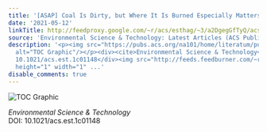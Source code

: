 ```yaml
---
title: '[ASAP] Coal Is Dirty, but Where It Is Burned Especially Matters'
date: '2021-05-12'
linkTitle: http://feedproxy.google.com/~r/acs/esthag/~3/a2DgegGfTyQ/acs.est.1c01148
source: 'Environmental Science & Technology: Latest Articles (ACS Publications)'
description: '<p><img src="https://pubs.acs.org/na101/home/literatum/publisher/achs/journals/content/esthag/0/esthag.ahead-of-print/acs.est.1c01148/20210428/images/medium/es1c01148_0006.gif"
  alt="TOC Graphic"/></p><div><cite>Environmental Science & Technology</cite></div><div>DOI:
  10.1021/acs.est.1c01148</div><img src="http://feeds.feedburner.com/~r/acs/esthag/~4/a2DgegGfTyQ"
  height="1" width="1" ...'
disable_comments: true
---
```

<p><img src="https://pubs.acs.org/na101/home/literatum/publisher/achs/journals/content/esthag/0/esthag.ahead-of-print/acs.est.1c01148/20210428/images/medium/es1c01148_0006.gif" alt="TOC Graphic"/></p><div><cite>Environmental Science & Technology</cite></div><div>DOI: 10.1021/acs.est.1c01148</div><img src="http://feeds.feedburner.com/~r/acs/esthag/~4/a2DgegGfTyQ" height="1" width="1" ...